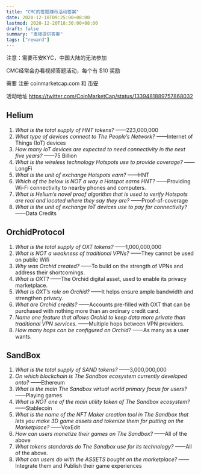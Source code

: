 ```yaml
---
title: "CMC的答题赚币活动答案"
date: 2020-12-18T09:25:00+08:00
lastmod: 2020-12-20T18:30:00+08:00
draft: false
summary: "直接提供答案"
tags: ["reward"]
---
```


注意：需要币安KYC，中国大陆的无法参加

CMC经常会办看视频答题活动，每个有 $10 奖励

需要 注册 coinmarketcap.com 和 [币安](https://www.binance.com/cn/register?ref=10325256)

活动地址 https://twitter.com/CoinMarketCap/status/1339481889757868032

## Helium

1. *What is the total supply of HNT tokens?*
——223,000,000
2. *What type of devices connect to The People’s Network?*
——Internet of Things (IoT) devices
3. *How many IoT devices are expected to need connectivity in the next five years?*
——75 Billion
4. *What is the wireless technology Hotspots use to provide coverage?*
——LongFi
5. *What is the unit of exchange Hotspots earn?*
——HNT
6. *Which of the below is NOT a way a Hotspot earns HNT?*
——Providing Wi-Fi connectivity to nearby phones and computers.
7. *What is Helium’s novel proof algorithm that is used to verify Hotspots are real and located where they say they are?*
——Proof-of-coverage
8. *What is the unit of exchange IoT devices use to pay for connectivity?*
——Data Credits

## OrchidProtocol

1. *What is the total supply of OXT tokens?*
——1,000,000,000
2. *What is NOT a weakness of traditional VPNs?*
——They cannot be used on public Wifi
3. *Why was Orchid created?*
——To build on the strength of VPNs and address their shortcomings.
4. *What is OXT?*
——The Orchid digital asset, used to enable its privacy marketplace.
5. *What is OXT’s role on Orchid?*
——It helps ensure ample bandwidth and strengthen privacy.
6. *What are Orchid credits?*
——Accounts pre-filled with OXT that can be purchased with nothing more than an ordinary credit card.
7. *Name one feature that allows Orchid to keep data more private than traditional VPN services.*
——Multiple hops between VPN providers.
8. *How many hops can be configured on Orchid?*
——As many as a user wants.

## SandBox

1. *What is the total supply of SAND tokens?*
——3,000,000,000
2. *On which blockchain is The Sandbox ecosystem currently developed onto?*
——Ethereum
3. *What is the main The Sandbox virtual world primary focus for users?*
——Playing games
4. *What is NOT one of the main utility token of The Sandbox ecosystem?*
——Stablecoin
5. *What is the name of the NFT Maker creation tool in The Sandbox that lets you make 3D game assets and tokenize them for putting on the Marketplace?*
——VoxEdit
6. *How can users monetize their games on The Sandbox?*
——All of the above
7. *What tokens standards do The Sandbox use for its technology?*
——All of the above.
8. *What can users do with the ASSETS bought on the marketplace?*
——Integrate them and Publish their game experiences
